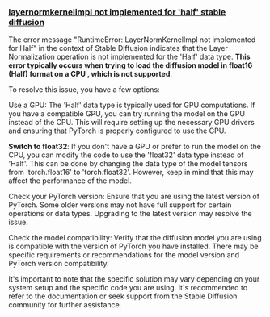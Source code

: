 ### [layernormkernelimpl not implemented for 'half' stable diffusion](https://you.com/search?q=layernormkernelimpl+not+implemented+for+%27half%27+stable+diffusion&tbm=youchat&cfr=chatb&cid=c2_314078a2-2905-4e3c-8556-c42927e00cb4)

The error message "RuntimeError: LayerNormKernelImpl not implemented for Half" in the context of Stable Diffusion indicates that the Layer Normalization operation is not implemented for the 'Half' data type. **This error typically occurs when trying to load the diffusion model in float16 (Half) format on a CPU , which is not supported**.

To resolve this issue, you have a few options:

Use a GPU: The 'Half' data type is typically used for GPU computations. If you have a compatible GPU, you can try running the model on the GPU instead of the CPU. This will require setting up the necessary GPU drivers and ensuring that PyTorch is properly configured to use the GPU.

**Switch to float32**: If you don't have a GPU or prefer to run the model on the CPU, you can modify the code to use the 'float32' data type instead of 'Half'. This can be done by changing the data type of the model tensors from 'torch.float16' to 'torch.float32'. However, keep in mind that this may affect the performance of the model.

Check your PyTorch version: Ensure that you are using the latest version of PyTorch. Some older versions may not have full support for certain operations or data types. Upgrading to the latest version may resolve the issue.

Check the model compatibility: Verify that the diffusion model you are using is compatible with the version of PyTorch you have installed. There may be specific requirements or recommendations for the model version and PyTorch version compatibility.

It's important to note that the specific solution may vary depending on your system setup and the specific code you are using. It's recommended to refer to the documentation or seek support from the Stable Diffusion community for further assistance.

